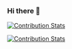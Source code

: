 ### Hi there 👋

<!--
**alankaryerkal/alankaryerkal** is a ✨ _special_ ✨ repository because its `README.md` (this file) appears on your GitHub profile.

Here are some ideas to get you started:

- 🔭 I’m currently working on ...
- 🌱 I’m currently learning ...
- 👯 I’m looking to collaborate on ...
- 🤔 I’m looking for help with ...
- 💬 Ask me about ...
- 📫 How to reach me: ...
- 😄 Pronouns: ...
- ⚡ Fun fact: ...
-->

[![Contribution Stats](https://github-contribution-stats.vercel.app/api/?username=alankaryerkal)](https://github.com/LordDashMe/github-contribution-stats/)

[![Contribution Stats](https://github-contribution-stats.vercel.app/api/?username=alankaryerkal)](https://github.com/LordDashMe/github-contribution-stats/)
